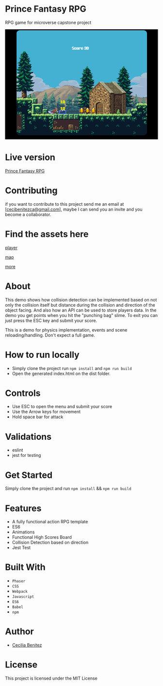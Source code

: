 
# Prince Fantasy RPG
RPG game for microverse capstone project

![Gameplay Screenshot](./app_screenshot.png)

# Live version

[Prince Fantasy RPG](https://musing-chandrasekhar-82e3c9.netlify.app/)

# Contributing 

if you want to contribute to this project send me an email at [cecibenitezca@gmail.com],
maybe I can send you an invite and you become a collaborator.

# Find the assets here

[player](https://rvros.itch.io/animated-pixel-hero)

[map](https://vnitti.itch.io/taiga-asset-pack)

[more](https://itch.io/game-assets/free)

# About 

This demo shows how collision detection can be implemented based on not only the collision itself but distance during the collision and direction of the object facing. And also how an API can be used to store players data. In the demo you get points when you hit the "punching bag" slime. To exit you can just press the ESC key and submit your score.

This is a demo for physics implementation, events and scene reloading/handling. Don't expect a full game.

# How to run locally

* Simply clone the project run `npm install` and `npm run build`
* Open the generated index.html on the dist folder. 


# Controls

* Use ESC to open the menu and submit your score
* Use the Arrow keys for movement
* Hold space bar for attack

# Validations

- eslint
- jest for testing

# Get Started

Simply clone the project and run `npm install` && `npm run build`


# Features

* A fully functional action RPG template
* ES6
* Animations
* Functional High Scores Board
* Collision Detection based on direction  
* Jest Test


# Built With

* `Phaser` 
* `CSS` 
* `Webpack` 
* `Javascript`
* `ES6`
* `Babel`
* `npm`


# Author

* [Cecilia Benitez](https://github.com/Ceci007)

# License

This project is licensed under the MIT License


